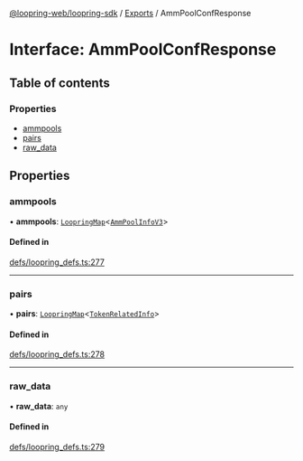 [@loopring-web/loopring-sdk](../README.md) / [Exports](../modules.md) / AmmPoolConfResponse

# Interface: AmmPoolConfResponse

## Table of contents

### Properties

- [ammpools](AmmPoolConfResponse.md#ammpools)
- [pairs](AmmPoolConfResponse.md#pairs)
- [raw\_data](AmmPoolConfResponse.md#raw_data)

## Properties

### ammpools

• **ammpools**: [`LoopringMap`](LoopringMap.md)<[`AmmPoolInfoV3`](AmmPoolInfoV3.md)\>

#### Defined in

[defs/loopring_defs.ts:277](https://github.com/Loopring/loopring_sdk/blob/1b21a8d/src/defs/loopring_defs.ts#L277)

___

### pairs

• **pairs**: [`LoopringMap`](LoopringMap.md)<[`TokenRelatedInfo`](TokenRelatedInfo.md)\>

#### Defined in

[defs/loopring_defs.ts:278](https://github.com/Loopring/loopring_sdk/blob/1b21a8d/src/defs/loopring_defs.ts#L278)

___

### raw\_data

• **raw\_data**: `any`

#### Defined in

[defs/loopring_defs.ts:279](https://github.com/Loopring/loopring_sdk/blob/1b21a8d/src/defs/loopring_defs.ts#L279)

